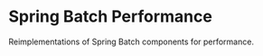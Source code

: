 Spring Batch Performance
========================

Reimplementations of Spring Batch components for performance.
